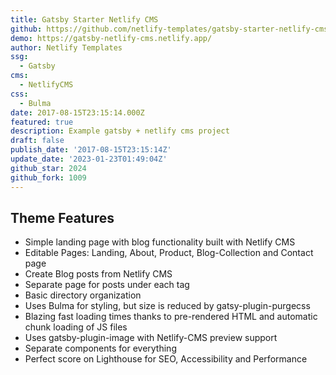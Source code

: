 ```yaml
---
title: Gatsby Starter Netlify CMS
github: https://github.com/netlify-templates/gatsby-starter-netlify-cms
demo: https://gatsby-netlify-cms.netlify.app/
author: Netlify Templates
ssg:
  - Gatsby
cms:
  - NetlifyCMS
css:
  - Bulma
date: 2017-08-15T23:15:14.000Z
featured: true
description: Example gatsby + netlify cms project
draft: false
publish_date: '2017-08-15T23:15:14Z'
update_date: '2023-01-23T01:49:04Z'
github_star: 2024
github_fork: 1009
---
```


## Theme Features

- Simple landing page with blog functionality built with Netlify CMS
- Editable Pages: Landing, About, Product, Blog-Collection and Contact page
- Create Blog posts from Netlify CMS
- Separate page for posts under each tag
- Basic directory organization
- Uses Bulma for styling, but size is reduced by gatsy-plugin-purgecss
- Blazing fast loading times thanks to pre-rendered HTML and automatic chunk loading of JS files
- Uses gatsby-plugin-image with Netlify-CMS preview support
- Separate components for everything
- Perfect score on Lighthouse for SEO, Accessibility and Performance
